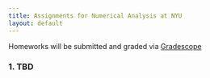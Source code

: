 ```yaml
---
title: Assignments for Numerical Analysis at NYU
layout: default
---
```


Homeworks will be submitted and graded via [Gradescope](https://www.gradescope.com)

### 1. TBD

<!---

### 2. (example) [Linear Systems](Assignments/Homework-LinearSystems.pdf)

Commented out example

--->

